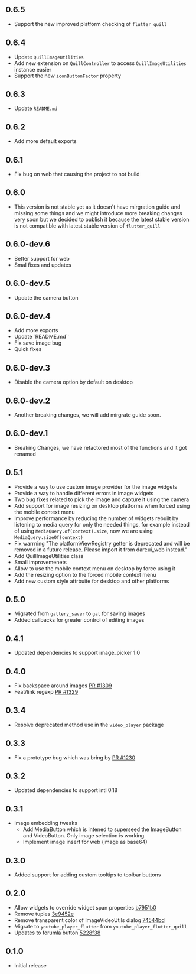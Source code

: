 ## 0.6.5
- Support the new improved platform checking of `flutter_quill`

## 0.6.4
- Update `QuillImageUtilities`
- Add new extension on `QuillController` to access `QuillImageUtilities` instance easier
- Support the new `iconButtonFactor` property

## 0.6.3
- Update `README.md`

## 0.6.2
- Add more default exports

## 0.6.1
- Fix bug on web that causing the project to not build

## 0.6.0
- This version is not stable yet as it doesn't have mirgration guide and missing some things and we might introduce more breaking changes very soon but we decided to publish it because the latest stable version is not compatible with latest stable version of `flutter_quill`

## 0.6.0-dev.6
- Better support for web
- Smal fixes and updates

## 0.6.0-dev.5
- Update the camera button

## 0.6.0-dev.4
- Add more exports
- Update `README.md``
- Fix save image bug
- Quick fixes

## 0.6.0-dev.3
- Disable the camera option by default on desktop

## 0.6.0-dev.2
- Another breaking changes, we will add mirgrate guide soon.

## 0.6.0-dev.1
- Breaking Changes, we have refactored most of the functions and it got renamed

## 0.5.1

- Provide a way to use custom image provider for the image widgets
- Provide a way to handle different errors in image widgets
- Two bug fixes related to pick the image and capture it using the camera
- Add support for image resizing on desktop platforms when forced using the mobile context menu
- Improve performance by reducing the number of widgets rebuilt by listening to media query for only the needed things, for example instead of using `MediaQuery.of(context).size`, now we are using `MediaQuery.sizeOf(context)`
- Fix warrning "The platformViewRegistry getter is deprecated and will be removed in a future release. Please import it from dart:ui_web instead."
- Add QuillImageUtilities class
- Small improvemenets
- Allow to use the mobile context menu on desktop by force using it
- Add the resizing option to the forced mobile context menu
- Add new custom style attrbuite for desktop and other platforms

## 0.5.0

- Migrated from `gallery_saver` to `gal` for saving images
- Added callbacks for greater control of editing images

## 0.4.1

- Updated dependencies to support image_picker 1.0

## 0.4.0

- Fix backspace around images [PR #1309](https://github.com/singerdmx/flutter-quill/pull/1309)
- Feat/link regexp [PR #1329](https://github.com/singerdmx/flutter-quill/pull/1329)

## 0.3.4

- Resolve deprecated method use in the `video_player` package

## 0.3.3

- Fix a prototype bug which was bring by [PR #1230](https://github.com/singerdmx/flutter-quill/pull/1230#issuecomment-1560597099)

## 0.3.2

- Updated dependencies to support intl 0.18

## 0.3.1

- Image embedding tweaks
  - Add MediaButton which is intened to superseed the ImageButton and VideoButton. Only image selection is working.
  - Implement image insert for web (image as base64)

## 0.3.0

- Added support for adding custom tooltips to toolbar buttons

## 0.2.0

- Allow widgets to override widget span properties [b7951b0](https://github.com/singerdmx/flutter-quill/commit/b7951b02c9086ea42e7aad6d78e6c9b0297562e5)
- Remove tuples [3e9452e](https://github.com/singerdmx/flutter-quill/commit/3e9452e675e8734ff50364c5f7b5d34088d5ff05)
- Remove transparent color of ImageVideoUtils dialog [74544bd](https://github.com/singerdmx/flutter-quill/commit/74544bd945a9d212ca1e8d6b3053dbecee22b720)
- Migrate to `youtube_player_flutter` from `youtube_player_flutter_quill`
- Updates to forumla button [5228f38](https://github.com/singerdmx/flutter-quill/commit/5228f389ba6f37d61d445cfe138c19fcf8766d71)

## 0.1.0

- Initial release
